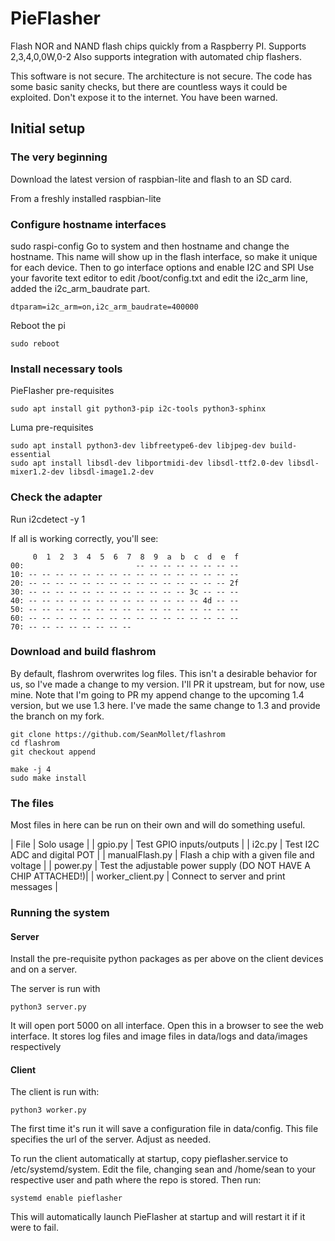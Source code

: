 # PieFlasher
Flash NOR and NAND flash chips quickly from a Raspberry PI. Supports 2,3,4,0,0W,0-2
Also supports integration with automated chip flashers.

This software is not secure. The architecture is not secure. The code has some basic sanity checks, but there are countless ways it could be exploited. Don't expose it to the internet. You have been warned.

## Initial setup

### The very beginning
Download the latest version of raspbian-lite and flash to an SD card.

From a freshly installed raspbian-lite

### Configure hostname interfaces
sudo raspi-config
Go to system and then hostname and change the hostname. This name will show up in the flash interface, so make it unique for each device.
Then to go interface options and enable I2C and SPI
Use your favorite text editor to edit /boot/config.txt and edit the i2c_arm line, added the i2c_arm_baudrate part.

```
dtparam=i2c_arm=on,i2c_arm_baudrate=400000

```

Reboot the pi 

```
sudo reboot
```

### Install necessary tools
PieFlasher pre-requisites
```
sudo apt install git python3-pip i2c-tools python3-sphinx
```

Luma pre-requisites
```
sudo apt install python3-dev libfreetype6-dev libjpeg-dev build-essential
sudo apt install libsdl-dev libportmidi-dev libsdl-ttf2.0-dev libsdl-mixer1.2-dev libsdl-image1.2-dev
```

### Check the adapter
Run i2cdetect -y 1

If all is working correctly, you'll see:
```
     0  1  2  3  4  5  6  7  8  9  a  b  c  d  e  f
00:                         -- -- -- -- -- -- -- --
10: -- -- -- -- -- -- -- -- -- -- -- -- -- -- -- --
20: -- -- -- -- -- -- -- -- -- -- -- -- -- -- -- 2f
30: -- -- -- -- -- -- -- -- -- -- -- -- 3c -- -- --
40: -- -- -- -- -- -- -- -- -- -- -- -- -- 4d -- --
50: -- -- -- -- -- -- -- -- -- -- -- -- -- -- -- --
60: -- -- -- -- -- -- -- -- -- -- -- -- -- -- -- --
70: -- -- -- -- -- -- -- --
```

### Download and build flashrom

By default, flashrom overwrites log files. This isn't a desirable behavior for us, so I've made a change to my version. I'll PR it upstream, but for now, use mine.
Note that I'm going to PR my append change to the upcoming 1.4 version, but we use 1.3 here. I've made the same change to 1.3 and provide the branch on my fork.

```
git clone https://github.com/SeanMollet/flashrom
cd flashrom
git checkout append

make -j 4
sudo make install
```

### The files

Most files in here can be run on their own and will do something useful.


| File | Solo usage |
| gpio.py | Test GPIO inputs/outputs |
| i2c.py | Test I2C ADC and digital POT |
| manualFlash.py | Flash a chip with a given file and voltage |
| power.py | Test the adjustable power supply (DO NOT HAVE A CHIP ATTACHED!)|
| worker_client.py | Connect to server and print messages |

### Running the system

#### Server

Install the pre-requisite python packages as per above on the client devices and on a server. 

The server is run with 

```
python3 server.py
```

It will open port 5000 on all interface. Open this in a browser to see the web interface. It stores log files and image files in data/logs and data/images respectively

#### Client

The client is run with:

```
python3 worker.py
```

The first time it's run it will save a configuration file in data/config. This file specifies the url of the server. Adjust as needed. 

To run the client automatically at startup, copy pieflasher.service to /etc/systemd/system. Edit the file, changing sean and /home/sean to your respective user and path where the repo is stored. Then run:

```
systemd enable pieflasher
```

This will automatically launch PieFlasher at startup and will restart it if it were to fail.
